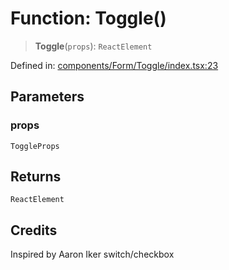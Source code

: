 # Function: Toggle()

> **Toggle**(`props`): `ReactElement`

Defined in: [components/Form/Toggle/index.tsx:23](https://github.com/onyx-og/prismal-react/blob/f611b276376e5e5dfd4621937c01a0c007234c7b/src/components/Form/Toggle/index.tsx#L23)

## Parameters

### props

`ToggleProps`

## Returns

`ReactElement`

## Credits

Inspired by Aaron Iker switch/checkbox
